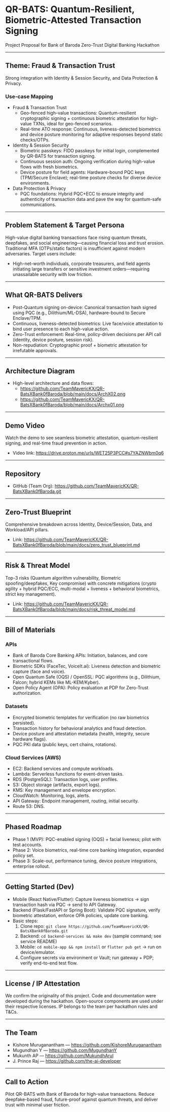 # QR-BATS: Quantum-Resilient, Biometric-Attested Transaction Signing

Project Proposal for Bank of Baroda Zero-Trust Digital Banking Hackathon

---

## Theme: Fraud & Transaction Trust
Strong integration with Identity & Session Security, and Data Protection & Privacy.

### Use-case Mapping
- Fraud & Transaction Trust
  - Geo-fenced high-value transactions: Quantum-resilient cryptographic signing + continuous biometric attestation for high-value TXNs, ideal for geo-fenced scenarios.
  - Real-time ATO response: Continuous, liveness-detected biometrics and device posture monitoring for adaptive responses beyond static checks/OTPs.
- Identity & Session Security
  - Biometric passkeys: FIDO passkeys for initial login, complemented by QR-BATS for transaction signing.
  - Continuous session auth: Ongoing verification during high-value flows with fresh biometrics.
  - Device posture for field agents: Hardware-bound PQC keys (TPM/Secure Enclave); real-time posture checks for diverse device environments.
- Data Protection & Privacy
  - PQC foundations: Hybrid PQC+ECC to ensure integrity and authenticity of transaction data and pave the way for quantum-safe communications.

---

## Problem Statement & Target Persona
High-value digital banking transactions face rising quantum threats, deepfakes, and social engineering—causing financial loss and trust erosion. Traditional MFA (OTPs/static factors) is insufficient against modern adversaries. Target users include:
- High-net-worth individuals, corporate treasurers, and field agents initiating large transfers or sensitive investment orders—requiring unassailable security with low friction.

---

## What QR-BATS Delivers
- Post-Quantum signing on-device: Canonical transaction hash signed using PQC (e.g., Dilithium/ML-DSA), hardware-bound to Secure Enclave/TPM.
- Continuous, liveness-detected biometrics: Live face/voice attestation to bind user presence to each high-value action.
- Zero-Trust enforcement: Real-time, policy-driven decisions per API call (identity, device posture, session risk).
- Non-repudiation: Cryptographic proof + biometric attestation for irrefutable approvals.

---

## Architecture Diagram
- High-level architecture and data flows:
  - https://github.com/TeamMavericKX/QR-BatsXBank0fBaroda/blob/main/docs/ArchX02.png
  - https://github.com/TeamMavericKX/QR-BatsXBank0fBaroda/blob/main/docs/Archx01.png

---

## Demo Video
Watch the demo to see seamless biometric attestation, quantum-resilient signing, and real-time fraud prevention in action.

- Video link: https://drive.proton.me/urls/WET25P3PCC#s7YAZNWbm0q6

---

## Repository
- GitHub (Team Org): https://github.com/TeamMavericKX/QR-BatsXBank0fBaroda.git

---

## Zero-Trust Blueprint
Comprehensive breakdown across Identity, Device/Session, Data, and Workload/API pillars.

- Link: https://github.com/TeamMavericKX/QR-BatsXBank0fBaroda/blob/main/docs/zero_trust_blueprint.md

---

## Risk & Threat Model
Top-3 risks (Quantum algorithm vulnerability, Biometric spoofing/deepfakes, Key compromise) with concrete mitigations (crypto agility + hybrid PQC/ECC, multi-modal + liveness + behavioral biometrics, strict key management).

- Link: https://github.com/TeamMavericKX/QR-BatsXBank0fBaroda/blob/main/docs/risk_threat_model.md

---

## Bill of Materials

### APIs
- Bank of Baroda Core Banking APIs: Initiation, balances, and core transactional flows.
- Biometric SDKs (FaceTec, VoiceIt.ai): Liveness detection and biometric capture (face and voice).
- Open Quantum Safe (OQS) / OpenSSL: PQC algorithms (e.g., Dilithium, Falcon; hybrid KEMs like ML-KEM/Kyber).
- Open Policy Agent (OPA): Policy evaluation at PDP for Zero-Trust authorization.

### Datasets
- Encrypted biometric templates for verification (no raw biometrics persisted).
- Transaction history for behavioral analytics and fraud detection.
- Device posture and attestation metadata (health, integrity, secure hardware flags).
- PQC PKI data (public keys, cert chains, rotations).

### Cloud Services (AWS)
- EC2: Backend services and compute workloads.
- Lambda: Serverless functions for event-driven tasks.
- RDS (PostgreSQL): Transaction logs, user profiles.
- S3: Object storage (artifacts, export logs).
- KMS: Key management and envelope encryption.
- CloudWatch: Monitoring, logs, alerts.
- API Gateway: Endpoint management, routing, initial security.
- Route 53: DNS.

---

## Phased Roadmap
- Phase 1 (MVP): PQC-enabled signing (OQS) + facial liveness; pilot with test accounts.
- Phase 2: Voice biometrics, real-time core banking integration, expanded policy set.
- Phase 3: Scale-out, performance tuning, device posture integrations, enterprise rollout.

---

## Getting Started (Dev)
- Mobile (React Native/Flutter): Capture liveness biometrics → sign transaction hash via PQC → send to API Gateway.
- Backend (Flask/FastAPI or Spring Boot): Validate PQC signature, verify biometric attestation, enforce OPA policies, update core banking.
- Basic steps:
  1. Clone repo: `git clone https://github.com/TeamMavericKX/QR-BatsXBank0fBaroda.git`
  2. Backend: `cd backend-services && make dev` (sample command; see service README)
  3. Mobile: `cd mobile-app && npm install` or `flutter pub get` → run on device/emulator.
  4. Configure secrets via environment or Vault; run gateway + PDP; verify end-to-end test flow.

---

## License / IP Attestation
We confirm the originality of this project. Code and documentation were developed during the hackathon. Open-source components are used under their respective licenses. IP belongs to the team per hackathon rules and T&Cs.

---

## The Team
- Kishore Muruganantham — https://github.com/KishoreMuruganantham
- Mugundhan Y — https://github.com/MugundhanY
- Mukunth AP — https://github.com/MukundhArul
- J. Prince Raj — https://github.com/the-ai-developer

---

## Call to Action
Pilot QR-BATS with Bank of Baroda for high-value transactions. Reduce deepfake-based fraud, future-proof against quantum threats, and deliver trust with minimal user friction.
